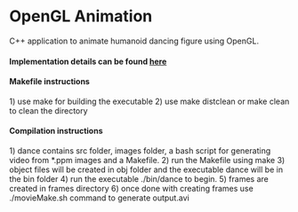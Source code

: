 <h1> OpenGL Animation </h1>
C++ application to animate humanoid dancing figure using OpenGL.

<h4> Implementation details can be found <a href="http://shivamh71.github.io/openGLanimation/"> here </a></h4>

<h4> Makefile instructions </h4>
        1) use make for building the executable
        2) use make distclean or make clean to clean the directory

<h4> Compilation instructions </h4>
        1) dance contains src folder, images folder, a bash script for generating video from *.ppm images and a Makefile.
        2) run the Makefile using make
        3) object files will be created in obj folder and the executable dance will be in the bin folder
        4) run the executable ./bin/dance to begin.
        5) frames are created in frames directory
        6) once done with creating frames use ./movieMake.sh command to generate output.avi
